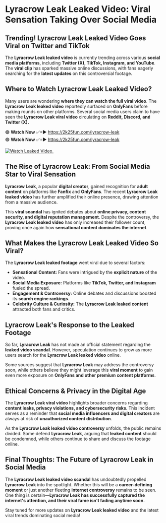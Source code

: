 # Lyracrow Leak Leaked Video: Viral Sensation Taking Over Social Media

## **Trending! Lyracrow Leak Leaked Video Goes Viral on Twitter and TikTok**
The **Lyracrow Leak leaked video** is currently trending across various **social media platforms**, including **Twitter (X), TikTok, Instagram, and YouTube**. The **viral clip** has sparked massive online discussions, with fans eagerly searching for the **latest updates** on this controversial footage.

## **Where to Watch Lyracrow Leak Leaked Video?**
Many users are wondering **where they can watch the full viral video**. The **Lyracrow Leak leaked video** reportedly surfaced on **OnlyFans** before making rounds on other platforms. Several social media users claim to have seen the **Lyracrow Leak viral video** circulating on **Reddit, Discord, and Twitter (X).**

🟢 **Watch Now** ✅=► https://2k25fun.com/lyracrow-leak  
🟢 **Watch Now** ✅=► https://2k25fun.com/lyracrow-leak  

[![Watch Leaked Video.](https://miro.medium.com/v2/resize:fit:828/format:webp/1*cilzJN44JGOrTw9NJCrNHA.gif "Watch Leaked Video")](https://2k25fun.com/lyracrow-leak)

## **The Rise of Lyracrow Leak: From Social Media Star to Viral Sensation**
**Lyracrow Leak**, a popular **digital creator**, gained recognition for **adult content** on platforms like **Fanfix** and **OnlyFans**. The recent **Lyracrow Leak leaked video** has further amplified their online presence, drawing attention from a massive audience.

This **viral scandal** has ignited debates about **online privacy, content security, and digital reputation management**. Despite the controversy, the **Lyracrow Leak leaked video** has only increased their follower count, proving once again how **sensational content dominates the internet**.

## **What Makes the Lyracrow Leak Leaked Video So Viral?**
The **Lyracrow Leak leaked footage** went viral due to several factors:
- **Sensational Content:** Fans were intrigued by the **explicit nature** of the video.
- **Social Media Exposure:** Platforms like **TikTok, Twitter, and Instagram** fueled the spread.
- **Engagement & Controversy:** Online debates and discussions boosted its **search engine rankings**.
- **Celebrity Culture & Curiosity:** The **Lyracrow Leak leaked content** attracted both fans and critics.

## **Lyracrow Leak's Response to the Leaked Footage**
So far, **Lyracrow Leak** has not made an official statement regarding the **leaked video scandal**. However, speculation continues to grow as more users search for the **Lyracrow Leak leaked video** online.

Some sources suggest that **Lyracrow Leak** may address the controversy soon, while others believe they might leverage this **viral moment** to gain even more exposure on **OnlyFans and other premium content platforms**.

## **Ethical Concerns & Privacy in the Digital Age**
The **Lyracrow Leak viral video** highlights broader concerns regarding **content leaks, privacy violations, and cybersecurity risks**. This incident serves as a reminder that **social media influencers and digital creators** are always at risk of **unauthorized content distribution**.

As the **Lyracrow Leak leaked video controversy** unfolds, the public remains divided. Some defend **Lyracrow Leak**, arguing that **leaked content** should be condemned, while others continue to share and discuss the footage online.

## **Final Thoughts: The Future of Lyracrow Leak in Social Media**
The **Lyracrow Leak leaked video scandal** has undoubtedly propelled **Lyracrow Leak** into the spotlight. Whether this will be a **career-defining moment** or just another fleeting **internet controversy** remains to be seen. One thing is certain—**Lyracrow Leak has successfully captured the internet's attention, and their viral fame isn't fading anytime soon.**

Stay tuned for more updates on **Lyracrow Leak leaked video** and the latest viral trends dominating social media!